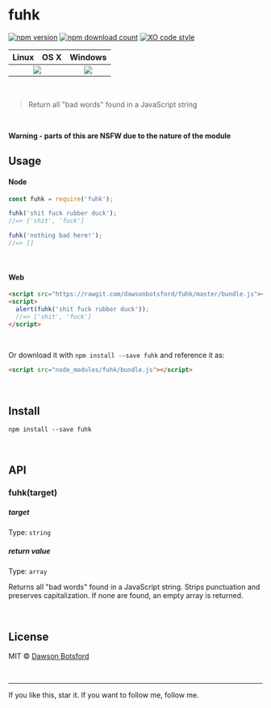 # fuhk
[![npm version](https://img.shields.io/npm/v/fuhk.svg)](https://www.npmjs.com/package/fuhk)
[![npm download count](http://img.shields.io/npm/dm/fuhk.svg?style=flat)](http://npmjs.org/fuhk)
[![XO code style](https://img.shields.io/badge/code_style-XO-5ed9c7.svg)](https://github.com/sindresorhus/xo)

<table>
  <thead>
    <tr>
      <th>Linux</th>
      <th>OS X</th>
      <th>Windows</th>
    </tr>
  </thead>
  <tbody>
    <tr>
      <td colspan="2" align="center">
        <a href="https://travis-ci.org/dawsbot/fuhk"><img src="https://api.travis-ci.org/dawsbot/fuhk.svg?branch=master"></a>
      </td>
      <td align="center">
        <a href="https://ci.appveyor.com/project/dawsonbotsford/fuhk"><img src="https://ci.appveyor.com/api/projects/status/6tridf5r7sgn74i7?svg=true"></a>
      </td>
    </tr>
  </tbody>
</table>

<br>

> Return all "bad words" found in a JavaScript string

<br>

**Warning - parts of this are NSFW due to the nature of the module**

## Usage

#### Node

```js
const fuhk = require('fuhk');

fuhk('shit fuck rubber duck');
//=> ['shit', 'fuck']

fuhk('nothing bad here!');
//=> []
```

<br>

#### Web

```html
<script src="https://rawgit.com/dawsonbotsford/fuhk/master/bundle.js"></script>
<script>
  alert(fuhk('shit fuck rubber duck'));
  //=> ['shit', 'fuck']
</script>
```

<br>

Or download it with `npm install --save fuhk` and reference it as:
```html
<script src="node_modules/fuhk/bundle.js"></script>
```

<br>

## Install

```
npm install --save fuhk
```

<br>

## API

### fuhk(target)

##### target

Type: `string`


##### return value

Type: `array`

Returns all "bad words" found in a JavaScript string. Strips punctuation and preserves capitalization. If none are found, an empty array is returned.

<br>

## License

MIT © [Dawson Botsford](http://dawsonbotsford.com)

<br>

---
If you like this, star it. If you want to follow me, follow me.
